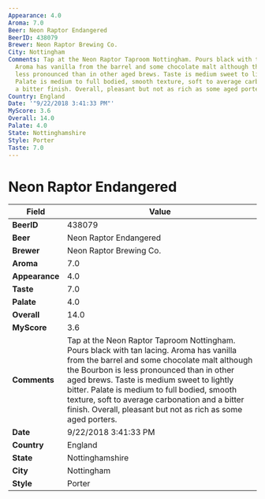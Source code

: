 ```yaml
---
Appearance: 4.0
Aroma: 7.0
Beer: Neon Raptor Endangered
BeerID: 438079
Brewer: Neon Raptor Brewing Co.
City: Nottingham
Comments: Tap at the Neon Raptor Taproom Nottingham. Pours black with tan lacing.
  Aroma has vanilla from the barrel and some chocolate malt although the Bourbon is
  less pronounced than in other aged brews. Taste is medium sweet to lightly bitter.
  Palate is medium to full bodied, smooth texture, soft to average carbonation and
  a bitter finish. Overall, pleasant but not as rich as some aged porters.
Country: England
Date: '"9/22/2018 3:41:33 PM"'
MyScore: 3.6
Overall: 14.0
Palate: 4.0
State: Nottinghamshire
Style: Porter
Taste: 7.0
---
```


# Neon Raptor Endangered

| Field         | Value |
|---------------|-------|
| **BeerID** | 438079 |
| **Beer** | Neon Raptor Endangered |
| **Brewer** | Neon Raptor Brewing Co. |
| **Aroma** | 7.0 |
| **Appearance** | 4.0 |
| **Taste** | 7.0 |
| **Palate** | 4.0 |
| **Overall** | 14.0 |
| **MyScore** | 3.6 |
| **Comments** | Tap at the Neon Raptor Taproom Nottingham. Pours black with tan lacing. Aroma has vanilla from the barrel and some chocolate malt although the Bourbon is less pronounced than in other aged brews. Taste is medium sweet to lightly bitter. Palate is medium to full bodied, smooth texture, soft to average carbonation and a bitter finish. Overall, pleasant but not as rich as some aged porters. |
| **Date** | 9/22/2018 3:41:33 PM |
| **Country** | England |
| **State** | Nottinghamshire |
| **City** | Nottingham |
| **Style** | Porter |
